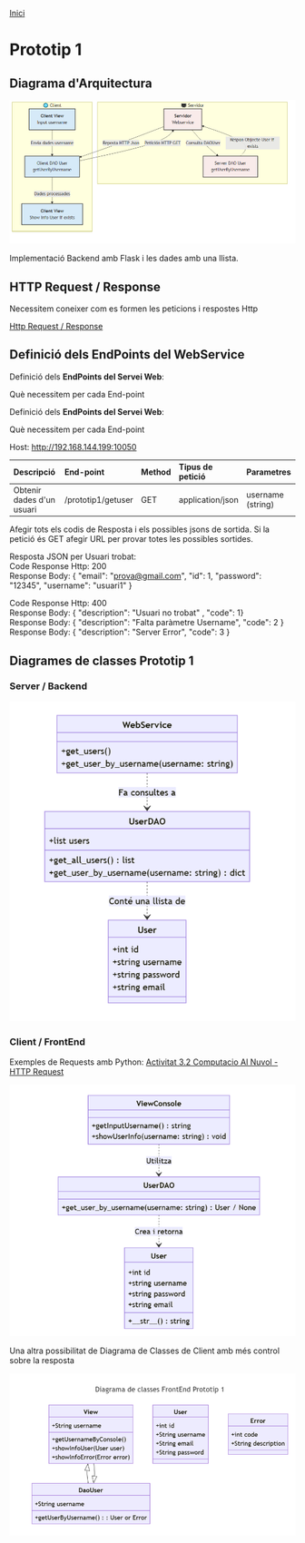 [Inici](README.md)
# Prototip 1

## Diagrama d'Arquitectura

 ![Prototip1](/charts/diagramaPrototip1-v2.png)

Implementació Backend amb Flask i les dades amb una llista.

## HTTP Request / Response

Necessitem coneixer com es formen les peticions i respostes Http

[Http Request / Response](https://docs.google.com/document/d/1fnAIsfJJZqlMDvWakbqL_R68UjNa1QhgHB6NNKx2TNM)

## Definició dels EndPoints del WebService
Definició dels <b>EndPoints del Servei Web</b>:

Què necessitem per cada End-point

Definició dels <b>EndPoints del Servei Web</b>:

Què necessitem per cada End-point

Host:  http://192.168.144.199:10050  

| Descripció  | End-point     | Method     |Tipus de petició|Parametres|
| :---        |  :---        |  :---        |  :---         |  :---     |  
| Obtenir dades d'un usuari  | /prototip1/getuser|GET | application/json   |  username (string) | 

Afegir tots els codis de Resposta i els possibles jsons de sortida.
Si la petició és GET afegir URL per provar totes les possibles sortides.

Resposta JSON per Usuari trobat:  
Code Response Http: 200
<br/> Response Body: { "email": "prova@gmail.com",   "id": 1,   "password":  "12345",   "username": "usuari1" } 

Code Response Http: 400
<br/> Response Body: { "description":  "Usuari no trobat" ,   "code": 1} 
<br/> Response Body: { "description":  "Falta paràmetre Username",   "code": 2 } 
<br/> Response Body: { "description":  "Server Error",   "code": 3 }

## Diagrames de classes Prototip 1

### Server / Backend
![Diagrama de classes Server](/charts/DiagClassesP1Server.png)

### Client / FrontEnd

 Exemples de Requests amb Python:  [Activitat 3.2 Computacio Al Nuvol - HTTP Request](https://docs.google.com/document/d/1G0CPwD9SptF7_FzutV8cV6rNp89WRvci)

 ![Diagrama de classes Client](/charts/DiagClassesP1Client.png)

 Una altra possibilitat de Diagrama de Classes de Client amb més control sobre la resposta

 ![Diagrama de classes Client](/charts/DiagClassesP1Client-v2.png)
